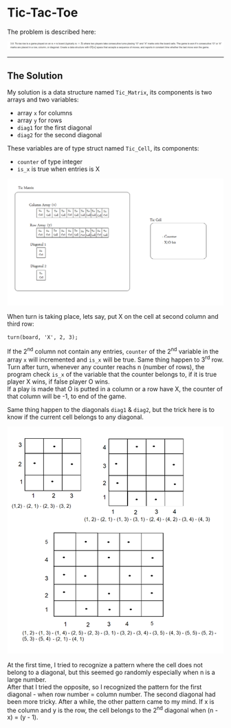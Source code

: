 # Tic-Tac-Toe

The problem is described here:   

![The problem is here](https://github.com/Mohammed4mach/tic-tac-toe/blob/main/Tic-tac-toe.jpg)

<hr>

## The Solution

My solution is a data structure named `Tic_Matrix`, its components is two arrays and two variables: 
- array `x` for columns
- array `y` for rows
- `diag1` for the first diagonal
- `diag2` for the second diagonal

These variables are of type struct named `Tic_Cell`, its components:
- `counter` of type integer
- `is_x` is true when entries is X

![The data structure](https://github.com/Mohammed4mach/tic-tac-toe/blob/main/Tic%20Matrix.png)

When turn is taking place, lets say, put X on the cell at second column and third row:

    turn(board, 'X', 2, 3);
    
If the 2<sup>nd</sup> column not contain any entries, `counter` of the 2<sup>nd</sup> variable in the array `x` will incremented and `is_x` will be true. Same thing happen to 3<sup>rd</sup> row.   
Turn after turn, whenever any counter reachs n (number of rows), the program check `is_x` of the variable that the counter belongs to, if it is true player X wins, if false player O wins.   
If a play is made that O is putted in a column or a row have X, the counter of that column will be -1, to end of the game.

Same thing happen to the diagonals `diag1` & `diag2`, but the trick here is to know if the current cell belongs to any diagonal. 

![Matrix](https://github.com/Mohammed4mach/tic-tac-toe/blob/main/grid.png)

At the first time, I tried to recognize a pattern where the cell does not belong to a diagonal, but this seemed go randomly especially when n is a large number.   
After that I tried the opposite, so I recognized the pattern for the first diagonal - when row number = column number. The second diagonal had been more tricky. After a while, the other pattern came to my mind. If x is the column and y is the row, the cell belongs to the 2<sup>nd</sup> diagonal when (n - x) = (y - 1).
